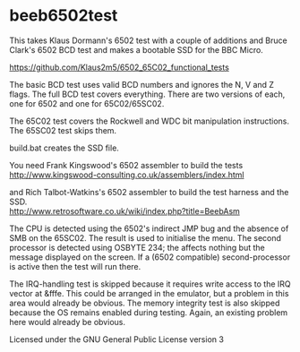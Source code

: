 # beeb6502test

This takes Klaus Dormann's 6502 test with a couple of additions and Bruce Clark's 6502 BCD test and makes a bootable SSD for the BBC Micro.

https://github.com/Klaus2m5/6502_65C02_functional_tests

The basic BCD test uses valid BCD numbers and ignores the N, V and Z flags.  The full BCD test covers everything.  There are two versions of each, one for 6502 and one for 65C02/65SC02.

The 65C02 test covers the Rockwell and WDC bit manipulation instructions.  The 65SC02 test skips them.

build.bat creates the SSD file.

You need Frank Kingswood's 6502 assembler to build the tests  
http://www.kingswood-consulting.co.uk/assemblers/index.html

and Rich Talbot-Watkins's 6502 assembler to build the test harness and the SSD.  
http://www.retrosoftware.co.uk/wiki/index.php?title=BeebAsm

The CPU is detected using the 6502's indirect JMP bug and the absence of SMB on the 65SC02.  The result is used to initialise the menu.  The second processor is detected using OSBYTE 234; the affects nothing but the message displayed on the screen.  If a (6502 compatible) second-processor is active then the test will run there.

The IRQ-handling test is skipped because it requires write access to the IRQ vector at &fffe.  This could be arranged in the emulator, but a problem in this area would already be obvious.  The memory integrity test is also skipped because the OS remains enabled during testing.  Again, an existing problem here would already be obvious.

Licensed under the GNU General Public License version 3
